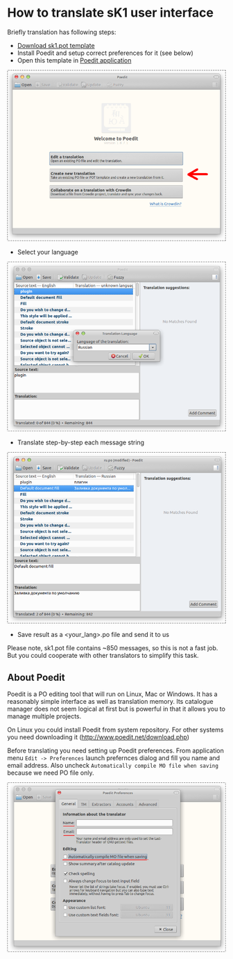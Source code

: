 # How to translate sK1 user interface

Briefly translation has following steps:

* [Download sk1.pot template](https://raw.githubusercontent.com/sk1project/sk1-wx/master/sk1.pot)
* Install Poedit and setup correct preferences for it (see below)
* Open this template in [Poedit application](http://www.poedit.net/download.php)

![Poedit](./images/tr-01.png "Poedit")
* Select your language

![Select language](./images/tr-02.png "Select language")
* Translate step-by-step each message string

![Translation](./images/tr-03.png "Translation")
* Save result as a <your_lang>.po file and send it to us

Please note, sk1.pot file contains ~850 messages, so this is not a fast
job. But you could cooperate with other translators to simplify this
task.

## About Poedit

Poedit is a PO editing tool that will run on Linux, Mac or Windows.
It has a reasonably simple interface as well as translation memory.
Its catalogue manager does not seem logical at first but is powerful
in that it allows you to manage multiple projects.

On Linux you could install Poedit from system repository. For other
systems you need downloading it (http://www.poedit.net/download.php)

Before translating you need setting up Poedit preferences. From application
menu `Edit -> Preferences` launch prefernces dialog and fill
you name and email address. Also uncheck `Automatically compile MO file when saving`
because we need PO file only.

![Preferences](./images/tr-04.png "Preferences")

